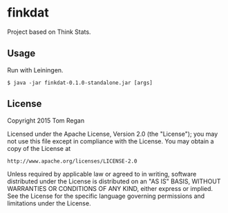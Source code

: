 # finkdat

Project based on Think Stats.

## Usage

Run with Leiningen.

    $ java -jar finkdat-0.1.0-standalone.jar [args]

## License

Copyright 2015 Tom Regan

Licensed under the Apache License, Version 2.0 (the "License");
you may not use this file except in compliance with the License.
You may obtain a copy of the License at

    http://www.apache.org/licenses/LICENSE-2.0

Unless required by applicable law or agreed to in writing, software
distributed under the License is distributed on an "AS IS" BASIS,
WITHOUT WARRANTIES OR CONDITIONS OF ANY KIND, either express or implied.
See the License for the specific language governing permissions and
limitations under the License.
